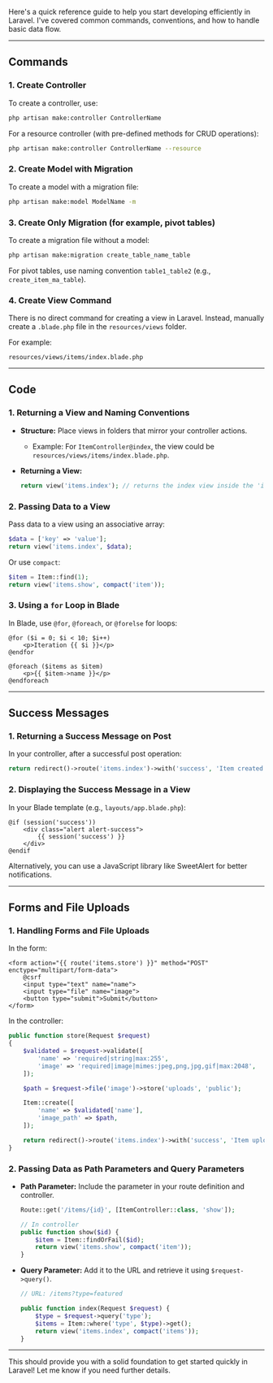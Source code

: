 Here's a quick reference guide to help you start developing efficiently in Laravel. I've covered common commands, conventions, and how to handle basic data flow.

---

## Commands

### 1. **Create Controller**

To create a controller, use:

```bash
php artisan make:controller ControllerName
```

For a resource controller (with pre-defined methods for CRUD operations):

```bash
php artisan make:controller ControllerName --resource
```

### 2. **Create Model with Migration**

To create a model with a migration file:

```bash
php artisan make:model ModelName -m
```

### 3. **Create Only Migration (for example, pivot tables)**

To create a migration file without a model:

```bash
php artisan make:migration create_table_name_table
```

For pivot tables, use naming convention `table1_table2` (e.g., `create_item_ma_table`).

### 4. **Create View Command**

There is no direct command for creating a view in Laravel. Instead, manually create a `.blade.php` file in the `resources/views` folder.

For example:

```plaintext
resources/views/items/index.blade.php
```

---

## Code

### 1. **Returning a View and Naming Conventions**

- **Structure:** Place views in folders that mirror your controller actions.

  - Example: For `ItemController@index`, the view could be `resources/views/items/index.blade.php`.
- **Returning a View:**

  ```php
  return view('items.index'); // returns the index view inside the 'items' folder
  ```

### 2. **Passing Data to a View**

Pass data to a view using an associative array:

```php
$data = ['key' => 'value'];
return view('items.index', $data);
```

Or use `compact`:

```php
$item = Item::find(1);
return view('items.show', compact('item'));
```

### 3. **Using a `for` Loop in Blade**

In Blade, use `@for`, `@foreach`, or `@forelse` for loops:

```blade
@for ($i = 0; $i < 10; $i++)
    <p>Iteration {{ $i }}</p>
@endfor

@foreach ($items as $item)
    <p>{{ $item->name }}</p>
@endforeach
```

---

## Success Messages

### 1. **Returning a Success Message on Post**

In your controller, after a successful post operation:

```php
return redirect()->route('items.index')->with('success', 'Item created successfully!');
```

### 2. **Displaying the Success Message in a View**

In your Blade template (e.g., `layouts/app.blade.php`):

```blade
@if (session('success'))
    <div class="alert alert-success">
        {{ session('success') }}
    </div>
@endif
```

Alternatively, you can use a JavaScript library like SweetAlert for better notifications.

---

## Forms and File Uploads

### 1. **Handling Forms and File Uploads**

In the form:

```blade
<form action="{{ route('items.store') }}" method="POST" enctype="multipart/form-data">
    @csrf
    <input type="text" name="name">
    <input type="file" name="image">
    <button type="submit">Submit</button>
</form>
```

In the controller:

```php
public function store(Request $request)
{
    $validated = $request->validate([
        'name' => 'required|string|max:255',
        'image' => 'required|image|mimes:jpeg,png,jpg,gif|max:2048',
    ]);

    $path = $request->file('image')->store('uploads', 'public');

    Item::create([
        'name' => $validated['name'],
        'image_path' => $path,
    ]);

    return redirect()->route('items.index')->with('success', 'Item uploaded successfully!');
}
```

### 2. **Passing Data as Path Parameters and Query Parameters**

- **Path Parameter:** Include the parameter in your route definition and controller.

  ```php
  Route::get('/items/{id}', [ItemController::class, 'show']);

  // In controller
  public function show($id) {
      $item = Item::findOrFail($id);
      return view('items.show', compact('item'));
  }
  ```
- **Query Parameter:** Add it to the URL and retrieve it using `$request->query()`.

  ```php
  // URL: /items?type=featured

  public function index(Request $request) {
      $type = $request->query('type');
      $items = Item::where('type', $type)->get();
      return view('items.index', compact('items'));
  }
  ```

---

This should provide you with a solid foundation to get started quickly in Laravel! Let me know if you need further details.
